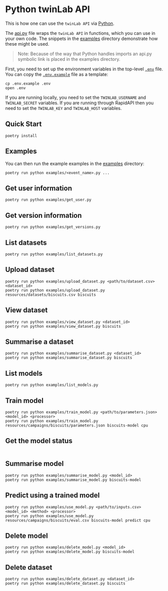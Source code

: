 # Python twinLab API

This is how one can use the `twinLab API` via [Python](https://www.python.org/).

The [api.py](./api.py) file wraps the `twinLab API` in functions, which you can use in your own code.
The snippets in the [examples](./examples) directory demonstrate how these might be used.

> Note: Because of the way that Python handles imports an api.py symbolic link is placed in the examples directory.

First, you need to set up the environment variables in the top-level [`.env`](.env) file.
You can copy the [`.env.example`](.env.example) file as a template:

```shell
cp .env.example .env
open .env
```

If you are running locally, you need to set the `TWINLAB_USERNAME` and `TWINLAB_SECRET` variables.
If you are running through RapidAPI then you need to set the `TWINLAB_KEY` and `TWINLAB_HOST` variables.

## Quick Start

```shell
poetry install
```

## Examples

You can then run the example examples in the [examples](./examples) directory:

```shell
poetry run python examples/<event_name>.py ...
```

## Get user information
```shell
poetry run python examples/get_user.py
```

## Get version information
```shell
poetry run python examples/get_versions.py
```

## List datasets
```shell
poetry run python examples/list_datasets.py
```

## Upload dataset
```shell
poetry run python examples/upload_dataset.py <path/to/dataset.csv> <dataset_id>
poetry run python examples/upload_dataset.py resources/datasets/biscuits.csv biscuits
```

## View dataset
```shell
poetry run python examples/view_dataset.py <dataset_id>
poetry run python examples/view_dataset.py biscuits
```

## Summarise a dataset
```shell
poetry run python examples/summarise_dataset.py <dataset_id>
poetry run python examples/summarise_dataset.py biscuits
```

## List models
```shell
poetry run python examples/list_models.py
```

## Train model
```shell
poetry run python examples/train_model.py <path/to/parameters.json> <model_id> <processor>
poetry run python examples/train_model.py resources/campaigns/biscuits/parameters.json biscuits-model cpu
```

## Get the model status
```shell

```

## Summarise model
```shell
poetry run python examples/summarise_model.py <model_id>
poetry run python examples/summarise_model.py biscuits-model
```

## Predict using a trained model
```shell
poetry run python examples/use_model.py <path/to/inputs.csv> <model_id> <method> <processor>
poetry run python examples/use_model.py resources/campaigns/biscuits/eval.csv biscuits-model predict cpu
```

## Delete model
```shell
poetry run python examples/delete_model.py <model_id>
poetry run python examples/delete_model.py biscuits-model
```

## Delete dataset
```shell
poetry run python examples/delete_dataset.py <dataset_id>
poetry run python examples/delete_dataset.py biscuits
```